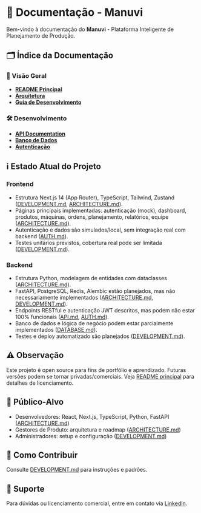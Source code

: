 # :page_facing_up: Documentação - Manuvi

Bem-vindo à documentação do **Manuvi** - Plataforma Inteligente de Planejamento de Produção.

## :card_index_dividers: Índice da Documentação

### :bookmark_tabs: Visão Geral
- **[README Principal](../README.md)**
- **[Arquitetura](./ARCHITECTURE.md)**
- **[Guia de Desenvolvimento](./DEVELOPMENT.md)**

### :hammer_and_wrench: Desenvolvimento
- **[API Documentation](./API.md)**
- **[Banco de Dados](./DATABASE.md)**
- **[Autenticação](./AUTH.md)**

## :information_source: Estado Atual do Projeto

### Frontend
- Estrutura Next.js 14 (App Router), TypeScript, Tailwind, Zustand ([DEVELOPMENT.md](./DEVELOPMENT.md), [ARCHITECTURE.md](./ARCHITECTURE.md)).
- Páginas principais implementadas: autenticação (mock), dashboard, produtos, máquinas, ordens, planejamento, relatórios, equipe ([ARCHITECTURE.md](./ARCHITECTURE.md)).
- Autenticação e dados são simulados/local, sem integração real com backend ([AUTH.md](./AUTH.md)).
- Testes unitários previstos, cobertura real pode ser limitada ([DEVELOPMENT.md](./DEVELOPMENT.md)).

### Backend
- Estrutura Python, modelagem de entidades com dataclasses ([ARCHITECTURE.md](./ARCHITECTURE.md)).
- FastAPI, PostgreSQL, Redis, Alembic estão planejados, mas não necessariamente implementados ([ARCHITECTURE.md](./ARCHITECTURE.md), [DEVELOPMENT.md](./DEVELOPMENT.md)).
- Endpoints RESTful e autenticação JWT descritos, mas podem não estar 100% funcionais ([API.md](./API.md), [AUTH.md](./AUTH.md)).
- Banco de dados e lógica de negócio podem estar parcialmente implementados ([DATABASE.md](./DATABASE.md)).
- Testes e deploy automatizado são planejados ([DEVELOPMENT.md](./DEVELOPMENT.md)).

## :warning: Observação
Este projeto é open source para fins de portfólio e aprendizado. Futuras versões podem se tornar privadas/comerciais. Veja [README principal](../README.md) para detalhes de licenciamento.

## :busts_in_silhouette: Público-Alvo
- Desenvolvedores: React, Next.js, TypeScript, Python, FastAPI ([ARCHITECTURE.md](./ARCHITECTURE.md))
- Gestores de Produto: arquitetura e roadmap ([ARCHITECTURE.md](./ARCHITECTURE.md))
- Administradores: setup e configuração ([DEVELOPMENT.md](./DEVELOPMENT.md))

## :memo: Como Contribuir
Consulte [DEVELOPMENT.md](./DEVELOPMENT.md) para instruções e padrões.

## :link: Suporte
Para dúvidas ou licenciamento comercial, entre em contato via [LinkedIn](https://linkedin.com/in/gabrielalmir).

```
